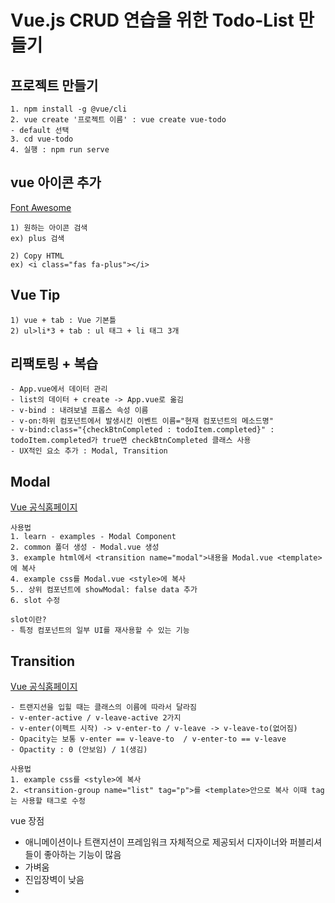 ﻿# Vue.js CRUD 연습을 위한 Todo-List 만들기

## 프로젝트 만들기
```
1. npm install -g @vue/cli
2. vue create '프로젝트 이름' : vue create vue-todo 
- default 선택
3. cd vue-todo
4. 실행 : npm run serve
```

## vue 아이콘 추가
[Font Awesome](https://fontawesome.com/icons?d=gallery)
```
1) 원하는 아이콘 검색
ex) plus 검색

2) Copy HTML 
ex) <i class="fas fa-plus"></i>
```
## Vue Tip
```
1) vue + tab : Vue 기본틀
2) ul>li*3 + tab : ul 태그 + li 태그 3개
```

## 리팩토링 + 복습
```
- App.vue에서 데이터 관리
- list의 데이터 + create -> App.vue로 옮김
- v-bind : 내려보낼 프롭스 속성 이름
- v-on:하위 컴포넌트에서 발생시킨 이벤트 이름="현재 컴포넌트의 메소드명"
- v-bind:class="{checkBtnCompleted : todoItem.completed}" : todoItem.completed가 true면 checkBtnCompleted 클래스 사용
- UX적인 요소 추가 : Modal, Transition
```

## Modal
[Vue 공식홈페이지](https://vuejs.org/v2/examples/modal.html)

```
사용법
1. learn - examples - Modal Component
2. common 폴더 생성 - Modal.vue 생성
3. example html에서 <transition name="modal">내용을 Modal.vue <template>에 복사
4. example css를 Modal.vue <style>에 복사
5.. 상위 컴포넌트에 showModal: false data 추가
6. slot 수정

slot이란?
- 특정 컴포넌트의 일부 UI를 재사용할 수 있는 기능
```

## Transition
[Vue 공식홈페이지](https://vuejs.org/v2/guide/transitions.html#List-Transitions)
```
- 트랜지션을 입힐 때는 클래스의 이름에 따라서 달라짐
- v-enter-active / v-leave-active 2가지
- v-enter(이펙트 시작) -> v-enter-to / v-leave -> v-leave-to(없어짐)
- Opacity는 보통 v-enter == v-leave-to  / v-enter-to == v-leave
- Opactity : 0 (안보임) / 1(생김)

사용법
1. example css를 <style>에 복사
2. <transition-group name="list" tag="p">를 <template>안으로 복사 이때 tag는 사용할 태그로 수정
```

vue 장점
- 애니메이션이나 트랜지션이 프레임워크 자체적으로 제공되서 디자이너와 퍼블리셔들이 좋아하는 기능이 많음
- 가벼움
- 진입장벽이 낮음
- 